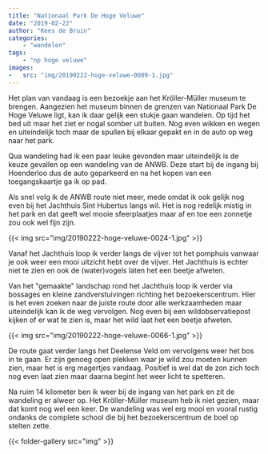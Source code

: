 ```yaml
---
title: "Nationaal Park De Hoge Veluwe"
date: "2019-02-22"
author: "Kees de Bruin"
categories:
    - "wandelen"
tags:
    - "np hoge veluwe"
images:
-   src: "img/20190222-hoge-veluwe-0009-1.jpg"
---
```


Het plan van vandaag is een bezoekje aan het Kröller-Müller museum te brengen. Aangezien het museum binnen de grenzen van Nationaal Park De Hoge Veluwe ligt, kan ik daar gelijk een stukje gaan wandelen. Op tijd het bed uit maar het ziet er nogal somber uit buiten. Nog even wikken en wegen en uiteindelijk toch maar de spullen bij elkaar gepakt en in de auto op weg naar het park.

Qua wandeling had ik een paar leuke gevonden maar uiteindelijk is de keuze gevallen op een wandeling van de ANWB. Deze start bij de ingang bij Hoenderloo dus de auto geparkeerd en na het kopen van een toegangskaartje ga ik op pad.

Als snel volg ik de ANWB route niet meer, mede omdat ik ook gelijk nog even bij het Jachthuis Sint Hubertus langs wil. Het is nog redelijk mistig in het park en dat geeft wel mooie sfeerplaatjes maar af en toe een zonnetje zou ook wel fijn zijn.

{{< img src="img/20190222-hoge-veluwe-0024-1.jpg" >}}

Vanaf het Jachthuis loop ik verder langs de vijver tot het pomphuis vanwaar je ook weer een mooi uitzicht hebt over de vijver. Het Jachthuis is echter niet te zien en ook de (water)vogels laten het een beetje afweten.

Van het "gemaakte" landschap rond het Jachthuis loop ik verder via bossages en kleine zandverstuivingen richting het bezoekerscentrum. Hier is het even zoeken naar de juiste route door alle werkzaamheden maar uiteindelijk kan ik de weg vervolgen. Nog even bij een wildobservatiepost kijken of er wat te zien is, maar het wild laat het een beetje afweten.

{{< img src="img/20190222-hoge-veluwe-0066-1.jpg" >}}

De route gaat verder langs het Deelense Veld om vervolgens weer het bos in te gaan. Er zijn genoeg open plekken waar je wild zou moeten kunnen zien, maar het is erg magertjes vandaag. Positief is wel dat de zon zich toch nog even laat zien maar daarna begint het weer licht te spetteren.

Na ruim 14 kilometer ben ik weer bij de ingang van het park en zit de wandeling er alweer op. Het Kröller-Müller museum heb ik niet gezien, maar dat komt nog wel een keer. De wandeling was wel erg mooi en vooral rustig ondanks de complete school die bij het bezoekerscentrum de boel op stelten zette.

{{< folder-gallery src="img" >}}